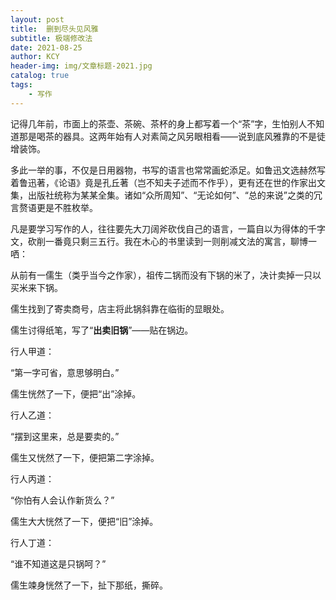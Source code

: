```yaml
---
layout: post
title:  删到尽头见风雅
subtitle: 极端修改法
date: 2021-08-25
author: KCY
header-img: img/文章标题-2021.jpg
catalog: true
tags:
    - 写作
---
```


记得几年前，市面上的茶壶、茶碗、茶杯的身上都写着一个“茶”字，生怕别人不知道那是喝茶的器具。这两年始有人对素简之风另眼相看——说到底风雅靠的不是徒增装饰。

 

多此一举的事，不仅是日用器物，书写的语言也常常画蛇添足。如鲁迅文选赫然写着鲁迅著，《论语》竟是孔丘著（岂不知夫子述而不作乎），更有还在世的作家出文集，出版社统称为某某全集。诸如“众所周知”、“无论如何”、“总的来说”之类的冗言赘语更是不胜枚举。

 

凡是要学习写作的人，往往要先大刀阔斧砍伐自己的语言，一篇自以为得体的千字文，砍削一番竟只剩三五行。我在木心的书里读到一则削减文法的寓言，聊博一哂：

 

从前有一儒生（类乎当今之作家），祖传二锅而没有下锅的米了，决计卖掉一只以买米来下锅。

 

儒生找到了寄卖商号，店主将此锅斜靠在临街的显眼处。

 

儒生讨得纸笔，写了“**出卖旧锅**”——贴在锅边。

 

行人甲道：

 

“第一字可省，意思够明白。”

 

儒生恍然了一下，便把“出”涂掉。

 

行人乙道：

 

“摆到这里来，总是要卖的。”

 

儒生又恍然了一下，便把第二字涂掉。

 

行人丙道：

 

“你怕有人会认作新货么？”

 

儒生大大恍然了一下，便把“旧”涂掉。

 

行人丁道：

 

“谁不知道这是只锅呵？”

 

儒生竦身恍然了一下，扯下那纸，撕碎。

 
